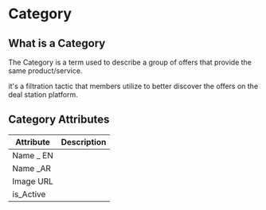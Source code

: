 # Category

## What is a Category

The Category is a term used to describe a group of offers that provide the same product/service.

it's a filtration tactic that members utilize to better discover the offers on the deal station platform.&#x20;

## Category Attributes&#x20;

| Attribute   | Description |
| ----------- | ----------- |
| Name \_ EN  |             |
| Name \_AR   |             |
| Image URL   |             |
| is\_Active  |             |
